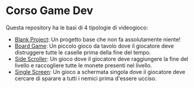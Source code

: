 # Corso Game Dev

Questa repository ha le basi di 4 tipologie di videogioco:

- [Blank Project](Blank-Project): Un progetto base che non fa assolutamente niente!
- [Board Game](Board-Game): Un piccolo gioco da tavolo dove il giocatore deve distruggere tutte le caselle prima della fine del tempo.
- [Side Scroller](Side-Scroller): Un gioco dove il giocatore deve raggiungere la fine del livello e raccogliere tutte le monete presenti nel livello.
- [Single Screen](Single-Screen): Un gioco a schermata singola dove il giocatore deve cercare di sparare a tutti i nemici prima d'essere ucciso.